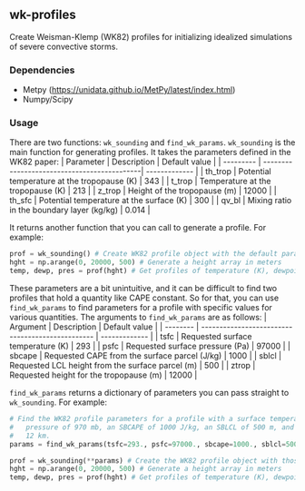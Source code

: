 ## wk-profiles
Create Weisman-Klemp (WK82) profiles for initializing idealized simulations of severe convective storms.

### Dependencies
* Metpy (https://unidata.github.io/MetPy/latest/index.html)
* Numpy/Scipy

### Usage
There are two functions: `wk_sounding` and `find_wk_params`. `wk_sounding` is the main function for generating profiles. It takes the parameters defined in the WK82 paper:
| Parameter | Description                                 | Default value |
| --------- | --------------------------------------------| ------------- |
| th_trop   | Potential temperature at the tropopause (K) | 343           |
| t_trop    | Temperature at the tropopause (K)           | 213           |
| z_trop    | Height of the tropopause (m)                | 12000         |
| th_sfc    | Potential temperature at the surface (K)    | 300           |
| qv_bl     | Mixing ratio in the boundary layer (kg/kg)  | 0.014         |

It returns another function that you can call to generate a profile. For example:
```python
prof = wk_sounding() # Create WK82 profile object with the default parameters
hght = np.arange(0, 20000, 500) # Generate a height array in meters
temp, dewp, pres = prof(hght) # Get profiles of temperature (K), dewpoint (K), and pressure (Pa)
```

These parameters are a bit unintuitive, and it can be difficult to find two profiles that hold a quantity like CAPE constant. So for that, you can use `find_wk_params` to find parameters for a profile with specific values for various quantities. The arguments to `find_wk_params` are as follows:
| Argument | Description                                      | Default value |
| -------- | ------------------------------------------------ | ------------- |
| tsfc     | Requested surface temperature (K)                | 293           |
| psfc     | Requested surface pressure (Pa)                  | 97000         |
| sbcape   | Requested CAPE from the surface parcel (J/kg)    | 1000          |
| sblcl    | Requested LCL height from the surface parcel (m) | 500           |
| ztrop    | Requested height for the tropopause (m)          | 12000         |

`find_wk_params` returns a dictionary of parameters you can pass straight to `wk_sounding`. For example:

```python
# Find the WK82 profile parameters for a profile with a surface temperature of 293 K, a surface
#   pressure of 970 mb, an SBCAPE of 1000 J/kg, an SBLCL of 500 m, and a tropopause height of
#   12 km.
params = find_wk_params(tsfc=293., psfc=97000., sbcape=1000., sblcl=500., ztrop=12000.)

prof = wk_sounding(**params) # Create the WK82 profile object with those parameters
hght = np.arange(0, 20000, 500) # Generate a height array in meters
temp, dewp, pres = prof(hght) # Get profiles of temperature (K), dewpoint (K), and pressure (Pa)
```
